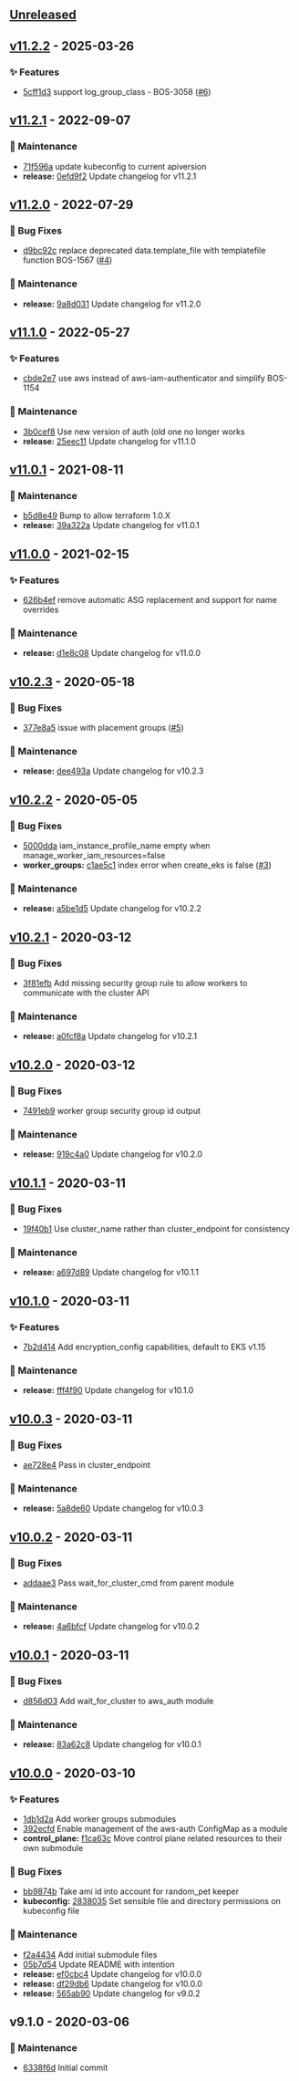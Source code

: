 
<a name="unreleased"></a>
## [Unreleased]

<a name="v11.2.2"></a>
## [v11.2.2] - 2025-03-26
### ✨ Features
- [5cff1d3](https://github.com/devopsmakers/terraform-aws-eks/commit/5cff1d3) support log_group_class - BOS-3058 ([#6](https://github.com/devopsmakers/terraform-aws-eks/issues/6))


<a name="v11.2.1"></a>
## [v11.2.1] - 2022-09-07
### 🔧 Maintenance
- [71f596a](https://github.com/devopsmakers/terraform-aws-eks/commit/71f596a) update kubeconfig to current apiversion
- **release:** [0efd9f2](https://github.com/devopsmakers/terraform-aws-eks/commit/0efd9f2) Update changelog for v11.2.1


<a name="v11.2.0"></a>
## [v11.2.0] - 2022-07-29
### 🐛 Bug Fixes
- [d9bc92c](https://github.com/devopsmakers/terraform-aws-eks/commit/d9bc92c) replace deprecated data.template_file with templatefile function BOS-1567 ([#4](https://github.com/devopsmakers/terraform-aws-eks/issues/4))

### 🔧 Maintenance
- **release:** [9a8d031](https://github.com/devopsmakers/terraform-aws-eks/commit/9a8d031) Update changelog for v11.2.0


<a name="v11.1.0"></a>
## [v11.1.0] - 2022-05-27
### ✨ Features
- [cbde2e7](https://github.com/devopsmakers/terraform-aws-eks/commit/cbde2e7) use aws instead of aws-iam-authenticator and simplify BOS-1154

### 🔧 Maintenance
- [3b0cef8](https://github.com/devopsmakers/terraform-aws-eks/commit/3b0cef8) Use new version of auth (old one no longer works
- **release:** [25eec11](https://github.com/devopsmakers/terraform-aws-eks/commit/25eec11) Update changelog for v11.1.0


<a name="v11.0.1"></a>
## [v11.0.1] - 2021-08-11
### 🔧 Maintenance
- [b5d8e49](https://github.com/devopsmakers/terraform-aws-eks/commit/b5d8e49) Bump to allow terraform 1.0.X
- **release:** [39a322a](https://github.com/devopsmakers/terraform-aws-eks/commit/39a322a) Update changelog for v11.0.1


<a name="v11.0.0"></a>
## [v11.0.0] - 2021-02-15
### ✨ Features
- [626b4ef](https://github.com/devopsmakers/terraform-aws-eks/commit/626b4ef) remove automatic ASG replacement and support for name overrides

### 🔧 Maintenance
- **release:** [d1e8c08](https://github.com/devopsmakers/terraform-aws-eks/commit/d1e8c08) Update changelog for v11.0.0


<a name="v10.2.3"></a>
## [v10.2.3] - 2020-05-18
### 🐛 Bug Fixes
- [377e8a5](https://github.com/devopsmakers/terraform-aws-eks/commit/377e8a5) issue with placement groups ([#5](https://github.com/devopsmakers/terraform-aws-eks/issues/5))

### 🔧 Maintenance
- **release:** [dee493a](https://github.com/devopsmakers/terraform-aws-eks/commit/dee493a) Update changelog for v10.2.3


<a name="v10.2.2"></a>
## [v10.2.2] - 2020-05-05
### 🐛 Bug Fixes
- [5000dda](https://github.com/devopsmakers/terraform-aws-eks/commit/5000dda) iam_instance_profile_name empty when manage_worker_iam_resources=false
- **worker_groups:** [c1ae5c1](https://github.com/devopsmakers/terraform-aws-eks/commit/c1ae5c1) index error when create_eks is false ([#3](https://github.com/devopsmakers/terraform-aws-eks/issues/3))

### 🔧 Maintenance
- **release:** [a5be1d5](https://github.com/devopsmakers/terraform-aws-eks/commit/a5be1d5) Update changelog for v10.2.2


<a name="v10.2.1"></a>
## [v10.2.1] - 2020-03-12
### 🐛 Bug Fixes
- [3f81efb](https://github.com/devopsmakers/terraform-aws-eks/commit/3f81efb) Add missing security group rule to allow workers to communicate with the cluster API

### 🔧 Maintenance
- **release:** [a0fcf8a](https://github.com/devopsmakers/terraform-aws-eks/commit/a0fcf8a) Update changelog for v10.2.1


<a name="v10.2.0"></a>
## [v10.2.0] - 2020-03-12
### 🐛 Bug Fixes
- [7491eb9](https://github.com/devopsmakers/terraform-aws-eks/commit/7491eb9) worker group security group id output

### 🔧 Maintenance
- **release:** [919c4a0](https://github.com/devopsmakers/terraform-aws-eks/commit/919c4a0) Update changelog for v10.2.0


<a name="v10.1.1"></a>
## [v10.1.1] - 2020-03-11
### 🐛 Bug Fixes
- [19f40b1](https://github.com/devopsmakers/terraform-aws-eks/commit/19f40b1) Use cluster_name rather than cluster_endpoint for consistency

### 🔧 Maintenance
- **release:** [a697d89](https://github.com/devopsmakers/terraform-aws-eks/commit/a697d89) Update changelog for v10.1.1


<a name="v10.1.0"></a>
## [v10.1.0] - 2020-03-11
### ✨ Features
- [7b2d414](https://github.com/devopsmakers/terraform-aws-eks/commit/7b2d414) Add encryption_config capabilities, default to EKS v1.15

### 🔧 Maintenance
- **release:** [fff4f90](https://github.com/devopsmakers/terraform-aws-eks/commit/fff4f90) Update changelog for v10.1.0


<a name="v10.0.3"></a>
## [v10.0.3] - 2020-03-11
### 🐛 Bug Fixes
- [ae728e4](https://github.com/devopsmakers/terraform-aws-eks/commit/ae728e4) Pass in cluster_endpoint

### 🔧 Maintenance
- **release:** [5a8de60](https://github.com/devopsmakers/terraform-aws-eks/commit/5a8de60) Update changelog for v10.0.3


<a name="v10.0.2"></a>
## [v10.0.2] - 2020-03-11
### 🐛 Bug Fixes
- [addaae3](https://github.com/devopsmakers/terraform-aws-eks/commit/addaae3) Pass wait_for_cluster_cmd from parent module

### 🔧 Maintenance
- **release:** [4a6bfcf](https://github.com/devopsmakers/terraform-aws-eks/commit/4a6bfcf) Update changelog for v10.0.2


<a name="v10.0.1"></a>
## [v10.0.1] - 2020-03-11
### 🐛 Bug Fixes
- [d856d03](https://github.com/devopsmakers/terraform-aws-eks/commit/d856d03) Add wait_for_cluster to aws_auth module

### 🔧 Maintenance
- **release:** [83a62c8](https://github.com/devopsmakers/terraform-aws-eks/commit/83a62c8) Update changelog for v10.0.1


<a name="v10.0.0"></a>
## [v10.0.0] - 2020-03-10
### ✨ Features
- [1db1d2a](https://github.com/devopsmakers/terraform-aws-eks/commit/1db1d2a) Add worker groups submodules
- [392ecfd](https://github.com/devopsmakers/terraform-aws-eks/commit/392ecfd) Enable management of the aws-auth ConfigMap as a module
- **control_plane:** [f1ca63c](https://github.com/devopsmakers/terraform-aws-eks/commit/f1ca63c) Move control plane related resources to their own submodule

### 🐛 Bug Fixes
- [bb9874b](https://github.com/devopsmakers/terraform-aws-eks/commit/bb9874b) Take ami id into account for random_pet keeper
- **kubeconfig:** [2838035](https://github.com/devopsmakers/terraform-aws-eks/commit/2838035) Set sensible file and directory permissions on kubeconfig file

### 🔧 Maintenance
- [f2a4434](https://github.com/devopsmakers/terraform-aws-eks/commit/f2a4434) Add initial submodule files
- [05b7d54](https://github.com/devopsmakers/terraform-aws-eks/commit/05b7d54) Update README with intention
- **release:** [ef0cbc4](https://github.com/devopsmakers/terraform-aws-eks/commit/ef0cbc4) Update changelog for v10.0.0
- **release:** [df29db6](https://github.com/devopsmakers/terraform-aws-eks/commit/df29db6) Update changelog for v10.0.0
- **release:** [565ab90](https://github.com/devopsmakers/terraform-aws-eks/commit/565ab90) Update changelog for v9.0.2


<a name="v9.1.0"></a>
## v9.1.0 - 2020-03-06
### 🔧 Maintenance
- [6338f6d](https://github.com/devopsmakers/terraform-aws-eks/commit/6338f6d) Initial commit


[Unreleased]: https://github.com/devopsmakers/terraform-aws-eks/compare/v11.2.2...HEAD
[v11.2.2]: https://github.com/devopsmakers/terraform-aws-eks/compare/v11.2.1...v11.2.2
[v11.2.1]: https://github.com/devopsmakers/terraform-aws-eks/compare/v11.2.0...v11.2.1
[v11.2.0]: https://github.com/devopsmakers/terraform-aws-eks/compare/v11.1.0...v11.2.0
[v11.1.0]: https://github.com/devopsmakers/terraform-aws-eks/compare/v11.0.1...v11.1.0
[v11.0.1]: https://github.com/devopsmakers/terraform-aws-eks/compare/v11.0.0...v11.0.1
[v11.0.0]: https://github.com/devopsmakers/terraform-aws-eks/compare/v10.2.3...v11.0.0
[v10.2.3]: https://github.com/devopsmakers/terraform-aws-eks/compare/v10.2.2...v10.2.3
[v10.2.2]: https://github.com/devopsmakers/terraform-aws-eks/compare/v10.2.1...v10.2.2
[v10.2.1]: https://github.com/devopsmakers/terraform-aws-eks/compare/v10.2.0...v10.2.1
[v10.2.0]: https://github.com/devopsmakers/terraform-aws-eks/compare/v10.1.1...v10.2.0
[v10.1.1]: https://github.com/devopsmakers/terraform-aws-eks/compare/v10.1.0...v10.1.1
[v10.1.0]: https://github.com/devopsmakers/terraform-aws-eks/compare/v10.0.3...v10.1.0
[v10.0.3]: https://github.com/devopsmakers/terraform-aws-eks/compare/v10.0.2...v10.0.3
[v10.0.2]: https://github.com/devopsmakers/terraform-aws-eks/compare/v10.0.1...v10.0.2
[v10.0.1]: https://github.com/devopsmakers/terraform-aws-eks/compare/v10.0.0...v10.0.1
[v10.0.0]: https://github.com/devopsmakers/terraform-aws-eks/compare/v9.1.0...v10.0.0
